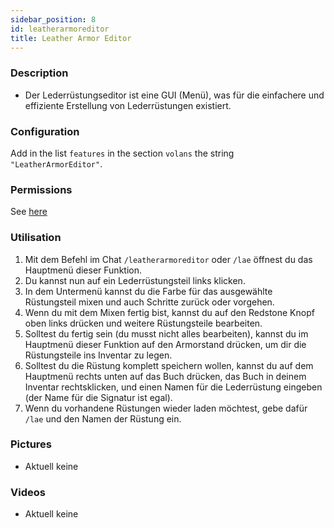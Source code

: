 ```yaml
---
sidebar_position: 8
id: leatherarmoreditor
title: Leather Armor Editor
---
```

### Description
* Der Lederrüstungseditor ist eine GUI (Menü), was für die einfachere und effiziente Erstellung von Lederrüstungen existiert.
### Configuration
Add in the list `features` in the section `volans` the string `"LeatherArmorEditor"`.
### Permissions
See [here](/docs/Permissions/#leather-armor-editor)
### Utilisation
1. Mit dem Befehl im Chat `/leatherarmoreditor` oder `/lae` öffnest du das Hauptmenü dieser Funktion.
2. Du kannst nun auf ein Lederrüstungsteil links klicken.
3. In dem Untermenü kannst du die Farbe für das ausgewählte Rüstungsteil mixen und auch Schritte zurück oder vorgehen.
4. Wenn du mit dem Mixen fertig bist, kannst du auf den Redstone Knopf oben links drücken und weitere Rüstungsteile bearbeiten.
5. Solltest du fertig sein (du musst nicht alles bearbeiten), kannst du im Hauptmenü dieser Funktion auf den Armorstand drücken, um dir die Rüstungsteile ins Inventar zu legen.
6. Solltest du die Rüstung komplett speichern wollen, kannst du auf dem Hauptmenü rechts unten auf das Buch drücken, das Buch in deinem Inventar rechtsklicken, und einen Namen für die Lederrüstung eingeben (der Name für die Signatur ist egal).
7. Wenn du vorhandene Rüstungen wieder laden möchtest, gebe dafür `/lae` und den Namen der Rüstung ein.
### Pictures
- Aktuell keine
### Videos
- Aktuell keine